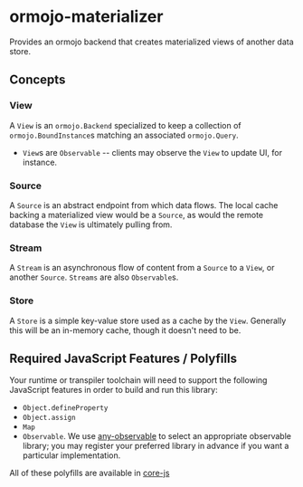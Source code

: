 # ormojo-materializer
Provides an ormojo backend that creates materialized views of another data store.

## Concepts

### View

A `View` is an `ormojo.Backend` specialized to keep a collection of `ormojo.BoundInstance`s matching an associated `ormojo.Query`.

- `View`s are `Observable` -- clients may observe the `View` to update UI, for instance.

### Source

A `Source` is an abstract endpoint from which data flows. The local cache backing a materialized view would be a `Source`, as would the remote database the `View` is ultimately pulling from.

### Stream

A `Stream` is an asynchronous flow of content from a `Source` to a `View`, or another `Source`. `Streams` are also `Observable`s.

### Store

A `Store` is a simple key-value store used as a cache by the `View`. Generally this will be an in-memory cache, though it doesn't need to be.

## Required JavaScript Features / Polyfills

Your runtime or transpiler toolchain will need to support the following JavaScript features in order to build and run this library:

- `Object.defineProperty`
- `Object.assign`
- `Map`
- `Observable`. We use [any-observable](https://www.npmjs.com/package/any-observable) to select an appropriate observable library; you may register your preferred library in advance if you want a particular implementation.

All of these polyfills are available in [core-js](https://www.npmjs.com/package/core-js)
